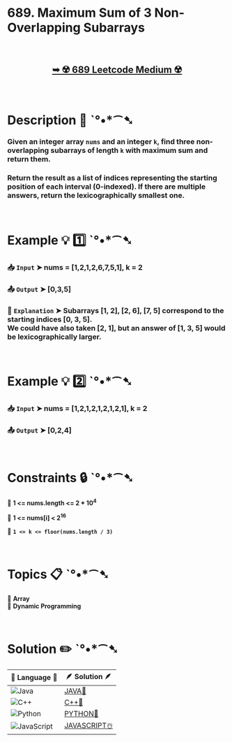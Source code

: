 # 689. Maximum Sum of 3 Non-Overlapping Subarrays

</br>

<h2 align="center"> 

<a href="https://leetcode.com/problems/maximum-sum-of-3-non-overlapping-subarrays/description/?envType=daily-question&envId=2024-12-28"><strong>➥ ☢️ 689 Leetcode Medium ☢️ </strong></a>
</h2>

</br>

# Description 📜 ˋ°•*⁀➷

### Given an integer array `nums` and an integer `k`, find three non-overlapping subarrays of length `k` with maximum sum and return them.

### Return the result as a list of indices representing the starting position of each interval (0-indexed). If there are multiple answers, return the lexicographically smallest one.

</br>

# Example 💡 1️⃣ ˋ°•*⁀➷

  ### 📥 `Input`  ➤  nums = [1,2,1,2,6,7,5,1], k = 2

  ### 📤 `Output`  ➤ [0,3,5]

  ### 🔦 `Explanation`  ➤ Subarrays [1, 2], [2, 6], [7, 5] correspond to the starting indices [0, 3, 5].</br> We could have also taken [2, 1], but an answer of [1, 3, 5] would be lexicographically larger.

</br>

# Example 💡 2️⃣ ˋ°•*⁀➷

  ### 📥 `Input` ➤ nums = [1,2,1,2,1,2,1,2,1], k = 2

  ### 📤 `Output`  ➤ [0,2,4]

</br>

# Constraints 🔒 ˋ°•*⁀➷

🔹 **1 <= nums.length <= 2 * 10<sup>4</sup>** </br>

🔹 **1 <= nums[i] < 2<sup>16</sup>** </br>

🔹 **`1 <= k <= floor(nums.length / 3)`** </br>

</br>

# Topics 📋 ˋ°•*⁀➷

🔸 **Array**  </br>
🔸 **Dynamic Programming**  </br>

</br>

# Solution ✏️ ˋ°•*⁀➷

| 📒 Language 📒  | 🪶 Solution 🪶 |
| ------------- | ------------- |
|  ![Java](https://img.shields.io/badge/java-%23ED8B00.svg?style=for-the-badge&logo=openjdk&logoColor=white)  | [JAVA🍁](https://github.com/Prakhar-002/LEETCODE/blob/main/%F0%9F%93%9C%20Daily%20Challange%20%F0%9F%92%A1/12%20December%20%F0%9F%90%BB%E2%80%8D%E2%9D%84%EF%B8%8F%202024/28%20-%2012%20-%202024%20---%20689.%20Maximum%20Sum%20of%203%20Non-Overlapping%20Subarrays%20%E2%98%83%EF%B8%8F%20%F0%9F%8D%81%20%F0%9F%8D%B0%20%F0%9F%8E%B2/%F0%9F%8D%81JAVA%20-%20689.%20Maximum%20Sum%20of%203%20Non-Overlapping%20Subarrays.java) |
|  ![C++](https://img.shields.io/badge/c++-%2300599C.svg?style=for-the-badge&logo=c%2B%2B&logoColor=white)  | [C++🎲](https://github.com/Prakhar-002/LEETCODE/blob/main/%F0%9F%93%9C%20Daily%20Challange%20%F0%9F%92%A1/12%20December%20%F0%9F%90%BB%E2%80%8D%E2%9D%84%EF%B8%8F%202024/28%20-%2012%20-%202024%20---%20689.%20Maximum%20Sum%20of%203%20Non-Overlapping%20Subarrays%20%E2%98%83%EF%B8%8F%20%F0%9F%8D%81%20%F0%9F%8D%B0%20%F0%9F%8E%B2/%F0%9F%8E%B2CPP%20-%20689.%20Maximum%20Sum%20of%203%20Non-Overlapping%20Subarrays.cpp)  |
|  ![Python](https://img.shields.io/badge/python-3670A0?style=for-the-badge&logo=python&logoColor=ffdd54)    | [PYTHON🍰](https://github.com/Prakhar-002/LEETCODE/blob/main/%F0%9F%93%9C%20Daily%20Challange%20%F0%9F%92%A1/12%20December%20%F0%9F%90%BB%E2%80%8D%E2%9D%84%EF%B8%8F%202024/28%20-%2012%20-%202024%20---%20689.%20Maximum%20Sum%20of%203%20Non-Overlapping%20Subarrays%20%E2%98%83%EF%B8%8F%20%F0%9F%8D%81%20%F0%9F%8D%B0%20%F0%9F%8E%B2/%F0%9F%8D%B0PYTHON%20-%20689.%20Maximum%20Sum%20of%203%20Non-Overlapping%20Subarrays.py) |
| ![JavaScript](https://img.shields.io/badge/javascript-%23323330.svg?style=for-the-badge&logo=javascript&logoColor=%23F7DF1E)   | [JAVASCRIPT☃️](https://github.com/Prakhar-002/LEETCODE/blob/main/%F0%9F%93%9C%20Daily%20Challange%20%F0%9F%92%A1/12%20December%20%F0%9F%90%BB%E2%80%8D%E2%9D%84%EF%B8%8F%202024/28%20-%2012%20-%202024%20---%20689.%20Maximum%20Sum%20of%203%20Non-Overlapping%20Subarrays%20%E2%98%83%EF%B8%8F%20%F0%9F%8D%81%20%F0%9F%8D%B0%20%F0%9F%8E%B2/%E2%98%83%EF%B8%8FJAVASCRIPT%20-%20689.%20Maximum%20Sum%20of%203%20Non-Overlapping%20Subarrays.js) |
